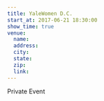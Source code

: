 ```yaml
---
title: YaleWomen D.C.
start_at: 2017-06-21 18:30:00
show_time: true
venue:
  name:
  address:
  city:
  state:
  zip:
  link:
---
```



Private Event